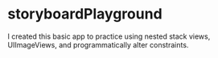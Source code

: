 # storyboardPlayground

I created this basic app to practice using nested stack views, UIImageViews, and programmatically alter constraints. 
